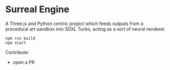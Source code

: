 # Surreal Engine
A Three.js and Python centric project which feeds outputs from a procedural art sandbox into SDXL Turbo, acting as a sort of neural renderer.

```
npm run build
npm start
```

Contribute:

- open a PR
